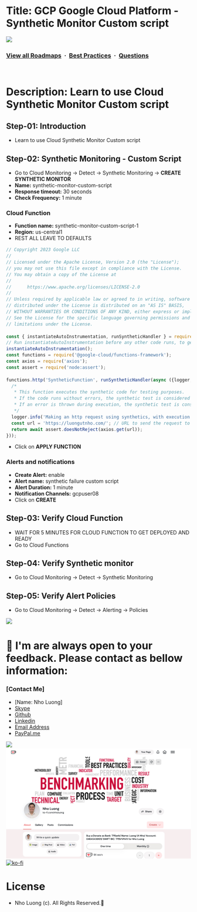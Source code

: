# Title: GCP Google Cloud Platform - Synthetic Monitor Custom script

![](https://i.imgur.com/waxVImv.png)
### [View all Roadmaps](https://github.com/nholuongut/all-roadmaps) &nbsp;&middot;&nbsp; [Best Practices](https://github.com/nholuongut/all-roadmaps/blob/main/public/best-practices/) &nbsp;&middot;&nbsp; [Questions](https://www.linkedin.com/in/nholuong/)
<br/>

# Description: Learn to use Cloud Synthetic Monitor Custom script
## Step-01: Introduction
- Learn to use Cloud Synthetic Monitor Custom script

## Step-02: Synthetic Monitoring - Custom Script
- Go to Cloud Monitoring -> Detect -> Synthetic Monitoring -> **CREATE SYNTHETIC MONITOR**
- **Name:** synthetic-monitor-custom-script
- **Response timeout:** 30 seconds
- **Check Frequency:** 1 minute
### Cloud Function
- **Function name:** synthetic-monitor-custom-script-1
- **Region:** us-central1
- REST ALL LEAVE TO DEFAULTS
```js
// Copyright 2023 Google LLC
//
// Licensed under the Apache License, Version 2.0 (the "License");
// you may not use this file except in compliance with the License.
// You may obtain a copy of the License at
//
//      https://www.apache.org/licenses/LICENSE-2.0
//
// Unless required by applicable law or agreed to in writing, software
// distributed under the License is distributed on an "AS IS" BASIS,
// WITHOUT WARRANTIES OR CONDITIONS OF ANY KIND, either express or implied.
// See the License for the specific language governing permissions and
// limitations under the License.

const { instantiateAutoInstrumentation, runSyntheticHandler } = require('@google-cloud/synthetics-sdk-api');
// Run instantiateAutoInstrumentation before any other code runs, to get automatic logs and traces
instantiateAutoInstrumentation();
const functions = require('@google-cloud/functions-framework');
const axios = require('axios');
const assert = require('node:assert');

functions.http('SyntheticFunction', runSyntheticHandler(async ({logger, executionId}) => {
  /*
   * This function executes the synthetic code for testing purposes.
   * If the code runs without errors, the synthetic test is considered successful.
   * If an error is thrown during execution, the synthetic test is considered failed.
   */
  logger.info('Making an http request using synthetics, with execution id: ' + executionId);
  const url = 'https://luongutnho.com/'; // URL to send the request to
  return await assert.doesNotReject(axios.get(url));
}));
```
- Click on **APPLY FUNCTION**
### Alerts and notifications
- **Create Alert:** enable
- **Alert name:** synthetic failure custom script
- **Alert Duration:** 1 minute
- **Notification Channels:** gcpuser08
- Click on **CREATE**

## Step-03: Verify Cloud Function
- WAIT FOR 5 MINUTES FOR CLOUD FUNCTION TO GET DEPLOYED AND READY
- Go to Cloud Functions

## Step-04: Verify Synthetic monitor 
- Go to Cloud Monitoring -> Detect -> Synthetic Monitoring

## Step-05: Verify Alert Policies
- Go to Cloud Monitoring -> Detect -> Alerting -> Policies

![](https://i.i/Users/nholu/Documents/Donate.png/Users/nholu/Documents/Donate.pngmgur.com/waxVImv.png)
# 🚀 I'm are always open to your feedback.  Please contact as bellow information:
### [Contact Me]
* [Name: Nho Luong]
* [Skype](luongutnho_skype)
* [Github](https://github.com/nholuongut/)
* [Linkedin](https://www.linkedin.com/in/nholuong/)
* [Email Address](luongutnho@hotmail.com)
* [PayPal.me](https://www.paypal.com/paypalme/nholuongut)

![](https://i.imgur.com/waxVImv.png)
![](Donate.png)
[![ko-fi](https://ko-fi.com/img/githubbutton_sm.svg)](https://ko-fi.com/nholuong)

# License
* Nho Luong (c). All Rights Reserved.🌟
